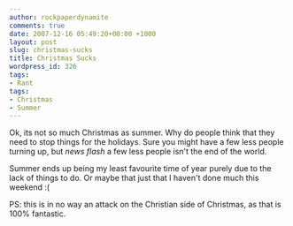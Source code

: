 ```yaml
---
author: rockpaperdynamite
comments: true
date: 2007-12-16 05:49:20+00:00 +1000
layout: post
slug: christmas-sucks
title: Christmas Sucks
wordpress_id: 326
tags:
- Rant
tags:
- Christmas
- Summer
---
```


Ok, its not so much Christmas as summer. Why do people think that they need to stop things for the holidays. Sure you might have a few less people turning up, but *news flash* a few less people isn't the end of the world.

Summer ends up being my least favourite time of year purely due to the lack of things to do. Or maybe that just that I haven't done much this weekend :(

PS: this is in no way an attack on the Christian side of Christmas, as that is 100% fantastic.
